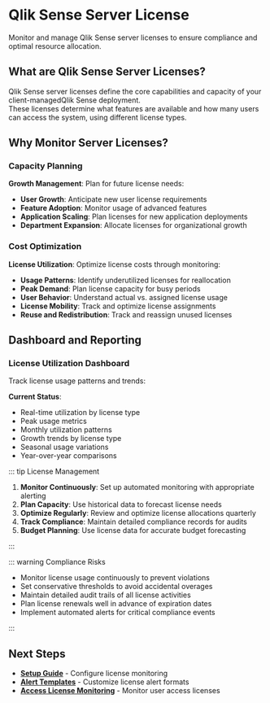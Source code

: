# Qlik Sense Server License

Monitor and manage Qlik Sense server licenses to ensure compliance and optimal resource allocation.

## What are Qlik Sense Server Licenses?

Qlik Sense server licenses define the core capabilities and capacity of your client-managedQlik Sense deployment.  
These licenses determine what features are available and how many users can access the system, using different license types.

## Why Monitor Server Licenses?

### Capacity Planning

**Growth Management**: Plan for future license needs:

- **User Growth**: Anticipate new user license requirements
- **Feature Adoption**: Monitor usage of advanced features
- **Application Scaling**: Plan licenses for new application deployments
- **Department Expansion**: Allocate licenses for organizational growth

### Cost Optimization

**License Utilization**: Optimize license costs through monitoring:

- **Usage Patterns**: Identify underutilized licenses for reallocation
- **Peak Demand**: Plan license capacity for busy periods
- **User Behavior**: Understand actual vs. assigned license usage
- **License Mobility**: Track and optimize license assignments
- **Reuse and Redistribution**: Track and reassign unused licenses

## Dashboard and Reporting

### License Utilization Dashboard

Track license usage patterns and trends:

**Current Status**:

- Real-time utilization by license type
- Peak usage metrics
- Monthly utilization patterns
- Growth trends by license type
- Seasonal usage variations
- Year-over-year comparisons

::: tip License Management

1. **Monitor Continuously**: Set up automated monitoring with appropriate alerting
2. **Plan Capacity**: Use historical data to forecast license needs
3. **Optimize Regularly**: Review and optimize license allocations quarterly
4. **Track Compliance**: Maintain detailed compliance records for audits
5. **Budget Planning**: Use license data for accurate budget forecasting

:::

::: warning Compliance Risks

- Monitor license usage continuously to prevent violations
- Set conservative thresholds to avoid accidental overages
- Maintain detailed audit trails of all license activities
- Plan license renewals well in advance of expiration dates
- Implement automated alerts for critical compliance events

:::

## Next Steps

- **[Setup Guide](/docs/getting-started/setup/license-monitoring/)** - Configure license monitoring
- **[Alert Templates](/docs/reference/alert-template-fields/)** - Customize license alert formats
- **[Access License Monitoring](/docs/concepts/qlik-sense-licenses/access-licenses/)** - Monitor user access licenses
